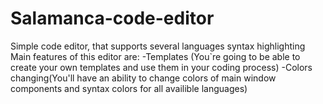 # Salamanca-code-editor
Simple code editor, that supports several languages syntax highlighting
Main features of this editor are:
-Templates (You`re going to be able to create your own templates and use them in your coding process)
-Colors changing(You'll have an ability to change colors of main window components and syntax colors for all availible languages)
  
